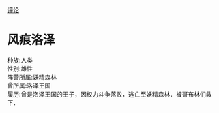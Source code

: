 [评论](https://github.com/pokemonchw/AlithCalendar/issues/12)

# 风痕洛泽
种族:人类 \
性别:雄性 \
阵营所属:妖精森林 \
曾所属:洛泽王国 \
履历:曾是洛泽王国的王子，因权力斗争落败，逃亡至妖精森林．被哥布林们救下．